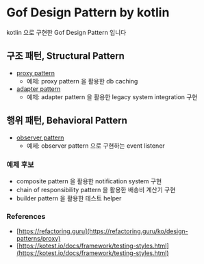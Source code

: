 # Gof Design Pattern by kotlin

kotlin 으로 구현한 Gof Design Pattern 입니다

## 구조 패턴, Structural Pattern

- [proxy pattern](https://github.com/dhslrl321/gof-design-pattern/tree/master/structural/proxy)
  - 예제: proxy pattern 을 활용한 db caching
- [adapter pattern](https://github.com/dhslrl321/gof-design-pattern/tree/master/structural/adapter)
  - 예제: adapter pattern 을 활용한 legacy system integration 구현 

## 행위 패턴, Behavioral Pattern

- [observer pattern](https://github.com/dhslrl321/gof-design-pattern/tree/master/behavioral/observer)
  - 예제: observer pattern 으로 구현하는 event listener

### 예제 후보

- composite pattern 을 활용한 notification system 구현
- chain of responsibility pattern 을 활용한 배송비 계산기 구현
- builder pattern 을 활용한 테스트 helper 

### References

- [https://refactoring.guru](https://refactoring.guru/ko/design-patterns/proxy)
- [https://kotest.io/docs/framework/testing-styles.html](https://kotest.io/docs/framework/testing-styles.html)
